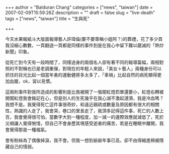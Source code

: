 +++
author = "Balduran Chang"
categories = ["news", "taiwan"]
date = 2007-02-09T15:59:26Z
description = ""
draft = false
slug = "live-death"
tags = ["news", "taiwan"]
title = "生與死"

+++


今天水果報紙斗大版面報導藝人許瑋倫(要不要尊稱小姐阿？)的葬禮，花了多少頁我沒細心數數，一頁翻過一頁都是同樣的事件到是在我心中留下難以磨滅的「熱炒新聞」印象。

從死亡到今天有一段時間了，同樣過身的兩個名人卻有著不同的報導篇幅，兩相對照的不對稱也已是老調重彈，對現在的年輕人來說，「美女＋藝人」兩種身份可以抓住的目光比起一個當年勇的運動健將多太多了，「車禍」比起自然的病死顯得更加血腥，ok，習以見慣。

這兩則事件對我所造成的影響則是比我被開了一張闖紅燈罰單還要小，紅燈右轉被開闖紅燈我會銘記在心，但是別人的生死幾乎在我心湖不激起漣漪，我是冷血嗎？我想不是。我覺得死亡這件事很奇妙，和遠近親疏或數量及原因都有很大的相關性，熟識的人走了，我會哭，巷口的里長走了，我頂多記得這件事，死亡的人數上百，我會覺得很可怕，當數字大到一種程度，加一減一的邊際效應就減低了，死於災禍讓人覺得惋惜，但自己不會身歷其境感受逝者的痛苦，若是在睡眠中離開，我會覺得那是一種福氣。

會有粉絲為了偶像掉淚，我不會。但我一想到爺爺年事已高，卻不由得縮進棉被隱藏自己的懦弱。

